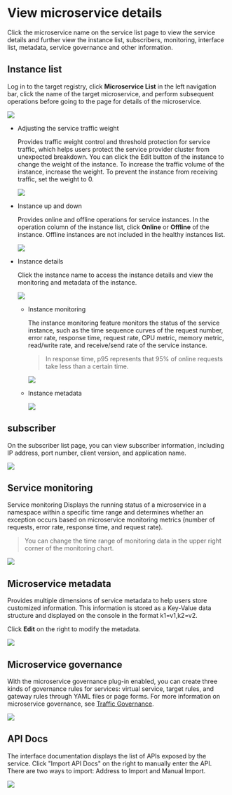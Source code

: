 # View microservice details

Click the microservice name on the service list page to view the service details and further view the instance list, subscribers, monitoring, interface list, metadata, service governance and other information.

## Instance list

Log in to the target registry, click __Microservice List__ in the left navigation bar, click the name of the target microservice, and perform subsequent operations before going to the page for details of the microservice.

![](https://docs.daocloud.io/daocloud-docs-images/docs/en/docs/skoala/images/detail01.png)

- Adjusting the service traffic weight

    Provides traffic weight control and threshold protection for service traffic, which helps users protect the service provider cluster from unexpected breakdown. You can click the Edit button of the instance to change the weight of the instance. To increase the traffic volume of the instance, increase the weight. To prevent the instance from receiving traffic, set the weight to 0.

    ![](https://docs.daocloud.io/daocloud-docs-images/docs/en/docs/skoala/images/detail02.png)

- Instance up and down

    Provides online and offline operations for service instances. In the operation column of the instance list, click __Online__ or __Offline__ of the instance. Offline instances are not included in the healthy instances list.

    ![](https://docs.daocloud.io/daocloud-docs-images/docs/en/docs/skoala/images/detail03.png)

- Instance details

    Click the instance name to access the instance details and view the monitoring and metadata of the instance.

    ![](https://docs.daocloud.io/daocloud-docs-images/docs/en/docs/skoala/images/detail04.png)

    - Instance monitoring

        The instance monitoring feature monitors the status of the service instance, such as the time sequence curves of the request number, error rate, response time, request rate, CPU metric, memory metric, read/write rate, and receive/send rate of the service instance.

        > In response time, p95 represents that 95% of online requests take less than a certain time.

        ![](https://docs.daocloud.io/daocloud-docs-images/docs/en/docs/skoala/images/detail05.png)

    - Instance metadata

        ![](https://docs.daocloud.io/daocloud-docs-images/docs/en/docs/skoala/images/detail06.png)

## subscriber

On the subscriber list page, you can view subscriber information, including IP address, port number, client version, and application name.

![](https://docs.daocloud.io/daocloud-docs-images/docs/en/docs/skoala/images/detail07.png)

## Service monitoring

Service monitoring Displays the running status of a microservice in a namespace within a specific time range and determines whether an exception occurs based on microservice monitoring metrics (number of requests, error rate, response time, and request rate).

> You can change the time range of monitoring data in the upper right corner of the monitoring chart.

![](https://docs.daocloud.io/daocloud-docs-images/docs/en/docs/skoala/images/detail08.png)

## Microservice metadata

Provides multiple dimensions of service metadata to help users store customized information. This information is stored as a Key-Value data structure and displayed on the console in the format k1=v1,k2=v2.

Click __Edit__ on the right to modify the metadata.

![](https://docs.daocloud.io/daocloud-docs-images/docs/en/docs/skoala/images/detail09.png)

## Microservice governance

With the microservice governance plug-in enabled, you can create three kinds of governance rules for services: virtual service, target rules, and gateway rules through YAML files or page forms. For more information on microservice governance, see [Traffic Governance](../../../../mspider/user-guide/traffic-governance/README.md).

![](https://docs.daocloud.io/daocloud-docs-images/docs/en/docs/skoala/images/detail10.png)

## API Docs

The interface documentation displays the list of APIs exposed by the service. Click "Import API Docs" on the right to manually enter the API. There are two ways to import: Address to Import and Manual Import.

![](https://docs.daocloud.io/daocloud-docs-images/docs/en/docs/skoala/images/detail11.png)
